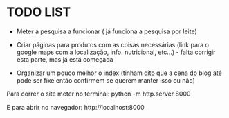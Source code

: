 # TODO LIST

  - Meter a pesquisa a funcionar ( já funciona a pesquisa por leite)

  - Criar páginas para produtos com as coisas necessárias (link para o google maps com a localização, info. nutricional, etc...) -  falta corrigir esta parte, mas já está começada 

  - Organizar um pouco melhor o index (tinham dito que a cena do blog até pode ser fixe então confirmem se querem manter isso ou não)


Para correr o site meter no terminal:
python -m http.server 8000

E para abrir no navegador:
http://localhost:8000

